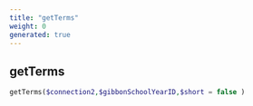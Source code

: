 ```yaml
---
title: "getTerms"
weight: 0
generated: true
---
```


## getTerms



```php
getTerms($connection2,$gibbonSchoolYearID,$short = false )
```






